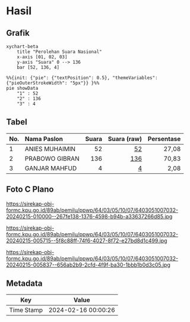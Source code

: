 # Hasil

## Grafik

```mermaid
xychart-beta
    title "Perolehan Suara Nasional"
    x-axis [01, 02, 03]
    y-axis "Suara" 0 --> 136
    bar [52, 136, 4]
```

```mermaid
%%{init: {"pie": {"textPosition": 0.5}, "themeVariables": {"pieOuterStrokeWidth": "5px"}} }%%
pie showData
    "1" : 52
    "2" : 136
    "3" : 4
```

## Tabel

| No. | Nama Paslon    | Suara | Suara (raw) | Persentase |
|:--- |:-------------- | -----:| -----------:| ----------:|
| 1   | ANIES MUHAIMIN | 52    | [52][p-1]   | 27,08      |
| 2   | PRABOWO GIBRAN | 136   | [136][p-2]  | 70,83      |
| 3   | GANJAR MAHFUD  | 4     | [4][p-3]    | 2,08       |


[p-1]: https://github.com/gigit-pemilu/pemilu-2024/blob/main/pilpres/hitung-suara/sub/64-kalimantan-timur/sub/03-berau/sub/05-tanjung-redeb/sub/1007-karang-ambun/sub/032-tps/sub/paslon-1.txt
[p-2]: https://github.com/gigit-pemilu/pemilu-2024/blob/main/pilpres/hitung-suara/sub/64-kalimantan-timur/sub/03-berau/sub/05-tanjung-redeb/sub/1007-karang-ambun/sub/032-tps/sub/paslon-2.txt
[p-3]: https://github.com/gigit-pemilu/pemilu-2024/blob/main/pilpres/hitung-suara/sub/64-kalimantan-timur/sub/03-berau/sub/05-tanjung-redeb/sub/1007-karang-ambun/sub/032-tps/sub/paslon-3.txt

## Foto C Plano

https://sirekap-obj-formc.kpu.go.id/89ab/pemilu/ppwp/64/03/05/10/07/6403051007032-20240215-010000--267fe138-1376-4598-b94b-a33637266d85.jpg

https://sirekap-obj-formc.kpu.go.id/89ab/pemilu/ppwp/64/03/05/10/07/6403051007032-20240215-005715--5f8c88ff-74f6-4027-8f72-e27bd8d1c499.jpg

https://sirekap-obj-formc.kpu.go.id/89ab/pemilu/ppwp/64/03/05/10/07/6403051007032-20240215-005837--656ab2b9-2cfd-4f9f-ba30-1bbb1b0d3c05.jpg


## Metadata

| Key        | Value               |
| ---------- | ------------------- |
| Time Stamp | 2024-02-16 00:00:26 |



